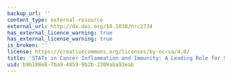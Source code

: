 ```yaml
---
backup_url: ''
content_type: external-resource
external_url: http://dx.doi.org/10.1038/nrc2734
has_external_licence_warning: true
has_external_license_warning: true
is_broken: ''
license: https://creativecommons.org/licenses/by-nc-sa/4.0/
title: 'STATs in Cancer Inflammation and Immunity: A Leading Role for STAT3'
uid: b9b188e8-7ba9-4859-9b2b-2309aba93eab
---
```

